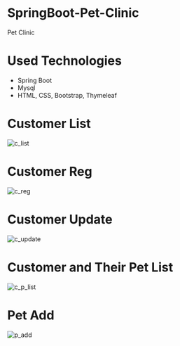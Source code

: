 # SpringBoot-Pet-Clinic
Pet Clinic
# Used Technologies
- Spring Boot
- Mysql
- HTML, CSS, Bootstrap, Thymeleaf
# Customer List
![c_list](https://user-images.githubusercontent.com/45649966/106014118-8f23c800-60eb-11eb-8027-1b9b9a55b285.PNG)
# Customer Reg
![c_reg](https://user-images.githubusercontent.com/45649966/106014139-9519a900-60eb-11eb-942b-8fd9c506cc10.PNG)
# Customer Update
![c_update](https://user-images.githubusercontent.com/45649966/106014153-99de5d00-60eb-11eb-97ba-21933b5673aa.PNG)
# Customer and Their Pet List
![c_p_list](https://user-images.githubusercontent.com/45649966/106014194-a367c500-60eb-11eb-962f-89388a9e0641.PNG)
# Pet Add
![p_add](https://user-images.githubusercontent.com/45649966/106014215-a82c7900-60eb-11eb-8ee7-0352eae9f981.PNG)

